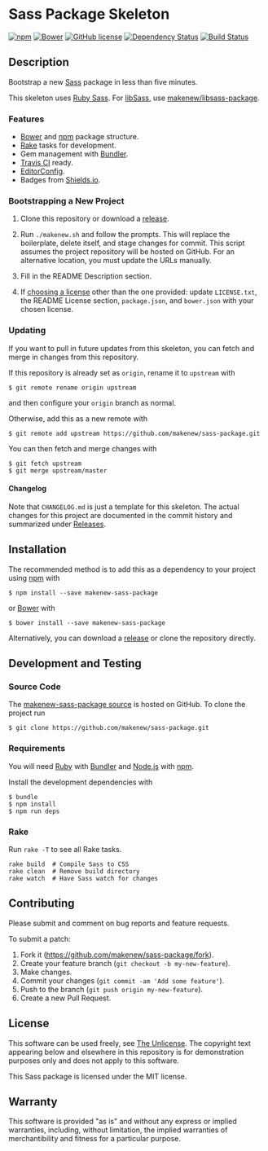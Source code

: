 # Sass Package Skeleton

[![npm](https://img.shields.io/npm/v/makenew-sass-package.svg)](https://www.npmjs.com/package/makenew-sass-package)
[![Bower](https://img.shields.io/bower/v/makenew-sass-package.svg)](http://bower.io/search/?q=makenew-sass-package)
[![GitHub license](https://img.shields.io/github/license/makenew/sass-package.svg)](./LICENSE.txt)
[![Dependency Status](https://img.shields.io/gemnasium/makenew/sass-package.svg)](https://gemnasium.com/makenew/sass-package)
[![Build Status](https://img.shields.io/travis/makenew/sass-package.svg)](https://travis-ci.org/makenew/sass-package)

## Description

Bootstrap a new [Sass] package in less than five minutes.

This skeleton uses [Ruby Sass][Sass].
For [libSass], use [makenew/libsass-package].

[libSass]: http://libsass.org/
[makenew/libsass-package]: https://github.com/makenew/libsass-package
[Sass]: http://sass-lang.com/

[Sass]: http://sass-lang.com/

### Features

* [Bower] and [npm] package structure.
* [Rake] tasks for development.
* Gem management with [Bundler].
* [Travis CI] ready.
* [EditorConfig].
* Badges from [Shields.io].

[Bower]: http://bower.io/
[Bundler]: http://bundler.io/
[EditorConfig]: http://editorconfig.org/
[Rake]: https://github.com/jimweirich/rake
[npm]: https://www.npmjs.com/
[Shields.io]: http://shields.io/
[Travis CI]: https://travis-ci.org/

### Bootstrapping a New Project

1. Clone this repository or download a [release][Releases].

2. Run `./makenew.sh` and follow the prompts.
   This will replace the boilerplate, delete itself,
   and stage changes for commit.
   This script assumes the project repository will be hosted on GitHub.
   For an alternative location, you must update the URLs manually.

3. Fill in the README Description section.

4. If [choosing a license][Choose a license] other than the one provided:
   update `LICENSE.txt`, the README License section,
   `package.json`, and `bower.json` with your chosen license.

[Choose a license]: http://choosealicense.com/
[Releases]: https://github.com/makenew/sass-package/releases
[The Unlicense]: http://unlicense.org/UNLICENSE

### Updating

If you want to pull in future updates from this skeleton,
you can fetch and merge in changes from this repository.

If this repository is already set as `origin`,
rename it to `upstream` with

```
$ git remote rename origin upstream
```

and then configure your `origin` branch as normal.

Otherwise, add this as a new remote with

```
$ git remote add upstream https://github.com/makenew/sass-package.git
```

You can then fetch and merge changes with

```
$ git fetch upstream
$ git merge upstream/master
```

#### Changelog

Note that `CHANGELOG.md` is just a template for this skeleton.
The actual changes for this project are documented in the commit history
and summarized under [Releases].

## Installation

The recommended method is to add this as a dependency
to your project using [npm] with

```
$ npm install --save makenew-sass-package
```

or [Bower] with

```
$ bower install --save makenew-sass-package
```

Alternatively, you can download a [release][Releases]
or clone the repository directly.

[Bower]: http://bower.io/
[npm]: https://www.npmjs.com/
[Releases]: https://github.com/makenew/sass-package/releases

## Development and Testing

### Source Code

The [makenew-sass-package source] is hosted on GitHub.
To clone the project run

```
$ git clone https://github.com/makenew/sass-package.git
```

[makenew-sass-package source]: https://github.com/makenew/sass-package

### Requirements

You will need [Ruby] with [Bundler] and [Node.js] with [npm].

Install the development dependencies with

```
$ bundle
$ npm install
$ npm run deps
```

[Bundler]: http://bundler.io/
[Node.js]: https://nodejs.org/
[Ruby]: https://www.ruby-lang.org/

### Rake

Run `rake -T` to see all Rake tasks.

```
rake build  # Compile Sass to CSS
rake clean  # Remove build directory
rake watch  # Have Sass watch for changes
```

## Contributing

Please submit and comment on bug reports and feature requests.

To submit a patch:

1. Fork it (https://github.com/makenew/sass-package/fork).
2. Create your feature branch (`git checkout -b my-new-feature`).
3. Make changes.
4. Commit your changes (`git commit -am 'Add some feature'`).
5. Push to the branch (`git push origin my-new-feature`).
6. Create a new Pull Request.

## License

This software can be used freely, see [The Unlicense].
The copyright text appearing below and elsewhere in this repository
is for demonstration purposes only and does not apply to this software.

This Sass package is licensed under the MIT license.

## Warranty

This software is provided "as is" and without any express or
implied warranties, including, without limitation, the implied
warranties of merchantibility and fitness for a particular
purpose.
